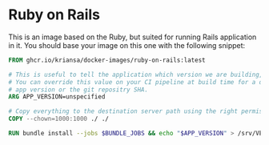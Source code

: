 # Ruby on Rails

This is an image based on the Ruby, but suited for running Rails application in it. You should base
your image on this one with the following snippet:

```Dockerfile
FROM ghcr.io/kriansa/docker-images/ruby-on-rails:latest

# This is useful to tell the application which version we are building, for runtime checks
# You can override this value on your CI pipeline at build time for a dynamic value such as your
# app version or the git repositry SHA.
ARG APP_VERSION=unspecified

# Copy everything to the destination server path using the right permissions
COPY --chown=1000:1000 ./ ./

RUN bundle install --jobs $BUNDLE_JOBS && echo "$APP_VERSION" > /srv/VERSION
```
